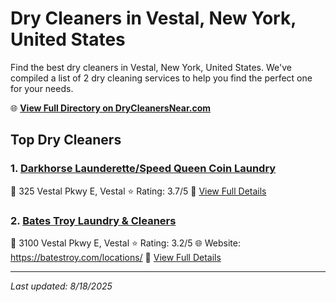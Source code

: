 # Dry Cleaners in Vestal, New York, United States

Find the best dry cleaners in Vestal, New York, United States. We've compiled a list of 2 dry cleaning services to help you find the perfect one for your needs.

🌐 **[View Full Directory on DryCleanersNear.com](https://drycleanersnear.com/city/US/New%20York/Vestal)**

## Top Dry Cleaners

### 1. [Darkhorse Launderette/Speed Queen Coin Laundry](https://drycleanersnear.com/dryCleaner/6860f2ea9e55fd3072cb37e8/darkhorse-launderette-speed-queen-coin-laundry)
📍 325 Vestal Pkwy E, Vestal
⭐ Rating: 3.7/5
🔗 [View Full Details](https://drycleanersnear.com/dryCleaner/6860f2ea9e55fd3072cb37e8/darkhorse-launderette-speed-queen-coin-laundry)

### 2. [Bates Troy Laundry & Cleaners](https://drycleanersnear.com/dryCleaner/6860f2e59e55fd3072cb3698/bates-troy-laundry-cleaners)
📍 3100 Vestal Pkwy E, Vestal
⭐ Rating: 3.2/5
🌐 Website: https://batestroy.com/locations/
🔗 [View Full Details](https://drycleanersnear.com/dryCleaner/6860f2e59e55fd3072cb3698/bates-troy-laundry-cleaners)


---

*Last updated: 8/18/2025*
